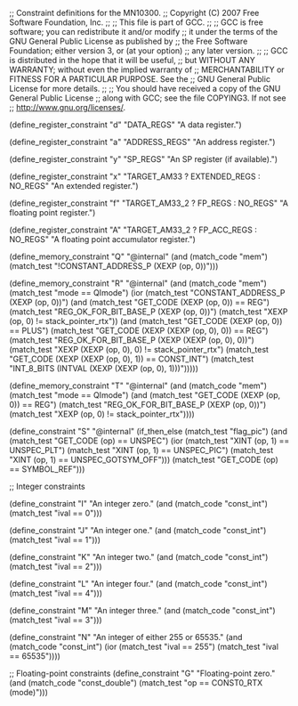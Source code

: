 ;; Constraint definitions for the MN10300.
;; Copyright (C) 2007 Free Software Foundation, Inc.
;;
;; This file is part of GCC.
;;
;; GCC is free software; you can redistribute it and/or modify
;; it under the terms of the GNU General Public License as published by
;; the Free Software Foundation; either version 3, or (at your option)
;; any later version.
;;
;; GCC is distributed in the hope that it will be useful,
;; but WITHOUT ANY WARRANTY; without even the implied warranty of
;; MERCHANTABILITY or FITNESS FOR A PARTICULAR PURPOSE.  See the
;; GNU General Public License for more details.
;;
;; You should have received a copy of the GNU General Public License
;; along with GCC; see the file COPYING3.  If not see
;; <http://www.gnu.org/licenses/>.

(define_register_constraint "d" "DATA_REGS"
  "A data register.")

(define_register_constraint "a" "ADDRESS_REGS"
  "An address register.")

(define_register_constraint "y" "SP_REGS"
  "An SP register (if available).")

(define_register_constraint "x" "TARGET_AM33 ? EXTENDED_REGS : NO_REGS"
  "An extended register.")

(define_register_constraint "f" "TARGET_AM33_2 ? FP_REGS : NO_REGS"
  "A floating point register.")

(define_register_constraint "A" "TARGET_AM33_2 ? FP_ACC_REGS : NO_REGS"
  "A floating point accumulator register.")

(define_memory_constraint "Q"
  "@internal"
  (and (match_code "mem")
       (match_test "!CONSTANT_ADDRESS_P (XEXP (op, 0))")))

(define_memory_constraint "R"
  "@internal"
  (and (match_code "mem")
       (match_test "mode == QImode")
       (ior (match_test "CONSTANT_ADDRESS_P (XEXP (op, 0))")
	    (and (match_test "GET_CODE (XEXP (op, 0)) == REG")
		 (match_test "REG_OK_FOR_BIT_BASE_P (XEXP (op, 0))")
		 (match_test "XEXP (op, 0) != stack_pointer_rtx"))
	    (and (match_test "GET_CODE (XEXP (op, 0)) == PLUS")
		 (match_test "GET_CODE (XEXP (XEXP (op, 0), 0)) == REG")
		 (match_test "REG_OK_FOR_BIT_BASE_P (XEXP (XEXP (op, 0), 0))")
		 (match_test "XEXP (XEXP (op, 0), 0) != stack_pointer_rtx")
		 (match_test "GET_CODE (XEXP (XEXP (op, 0), 1)) == CONST_INT")
		 (match_test "INT_8_BITS (INTVAL (XEXP (XEXP (op, 0), 1)))")))))

(define_memory_constraint "T"
  "@internal"
  (and (match_code "mem")
       (match_test "mode == QImode")
       (and (match_test "GET_CODE (XEXP (op, 0)) == REG")
	    (match_test "REG_OK_FOR_BIT_BASE_P (XEXP (op, 0))")
	    (match_test "XEXP (op, 0) != stack_pointer_rtx"))))

(define_constraint "S"
  "@internal"
  (if_then_else (match_test "flag_pic")
	(and (match_test "GET_CODE (op) == UNSPEC")
	     (ior (match_test "XINT (op, 1) == UNSPEC_PLT")
		  (match_test "XINT (op, 1) == UNSPEC_PIC")
		  (match_test "XINT (op, 1) == UNSPEC_GOTSYM_OFF")))
	(match_test "GET_CODE (op) == SYMBOL_REF")))

;; Integer constraints

(define_constraint "I"
  "An integer zero."
  (and (match_code "const_int")
       (match_test "ival == 0")))

(define_constraint "J"
  "An integer one."
  (and (match_code "const_int")
       (match_test "ival == 1")))

(define_constraint "K"
  "An integer two."
  (and (match_code "const_int")
       (match_test "ival == 2")))

(define_constraint "L"
  "An integer four."
  (and (match_code "const_int")
       (match_test "ival == 4")))

(define_constraint "M"
  "An integer three."
  (and (match_code "const_int")
       (match_test "ival == 3")))

(define_constraint "N"
  "An integer of either 255 or 65535."
  (and (match_code "const_int")
       (ior (match_test "ival == 255")
	    (match_test "ival == 65535"))))

;; Floating-point constraints
(define_constraint "G"
  "Floating-point zero."
  (and (match_code "const_double")
       (match_test "op == CONST0_RTX (mode)")))
